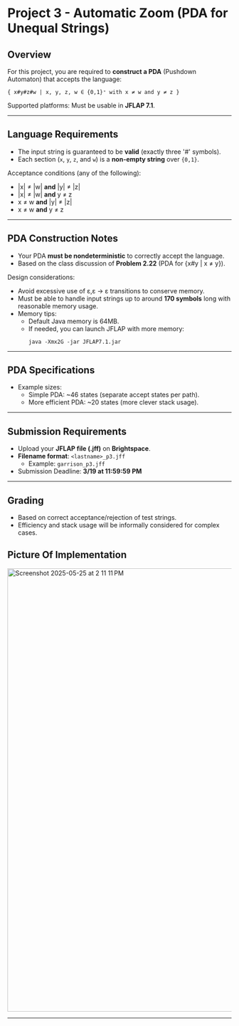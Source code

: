 # Project 3 - Automatic Zoom (PDA for Unequal Strings)

## Overview
For this project, you are required to **construct a PDA** (Pushdown Automaton) that accepts the language:

```
{ x#y#z#w | x, y, z, w ∈ {0,1}⁺ with x ≠ w and y ≠ z }
```

Supported platforms: Must be usable in **JFLAP 7.1**.

---

## Language Requirements

- The input string is guaranteed to be **valid** (exactly three '#' symbols).
- Each section (`x`, `y`, `z`, and `w`) is a **non-empty string** over `{0,1}`.

Acceptance conditions (any of the following):
- |x| ≠ |w| **and** |y| ≠ |z|
- |x| ≠ |w| **and** y ≠ z
- x ≠ w **and** |y| ≠ |z|
- x ≠ w **and** y ≠ z

---

## PDA Construction Notes

- Your PDA **must be nondeterministic** to correctly accept the language.
- Based on the class discussion of **Problem 2.22** (PDA for {x#y | x ≠ y}).

Design considerations:
- Avoid excessive use of ε,ε → ε transitions to conserve memory.
- Must be able to handle input strings up to around **170 symbols** long with reasonable memory usage.
- Memory tips:
  - Default Java memory is 64MB.
  - If needed, you can launch JFLAP with more memory:
    ```
    java -Xmx2G -jar JFLAP7.1.jar
    ```

---

## PDA Specifications

- Example sizes:
  - Simple PDA: ~46 states (separate accept states per path).
  - More efficient PDA: ~20 states (more clever stack usage).

---

## Submission Requirements

- Upload your **JFLAP file (.jff)** on **Brightspace**.
- **Filename format**: `<lastname>_p3.jff`
  - Example: `garrison_p3.jff`
- Submission Deadline: **3/19 at 11:59:59 PM**

---

## Grading

- Based on correct acceptance/rejection of test strings.
- Efficiency and stack usage will be informally considered for complex cases.

## Picture Of Implementation
<img width="996" alt="Screenshot 2025-05-25 at 2 11 11 PM" src="https://github.com/user-attachments/assets/94b9b160-0a29-48b2-950a-99e732ace9d7" />


---
